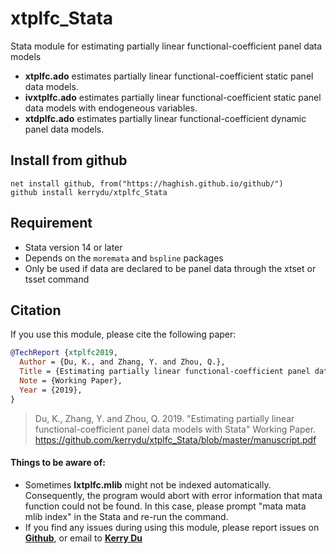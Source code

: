 # xtplfc_Stata
Stata module for estimating partially linear functional-coefficient panel data models

- **xtplfc.ado** estimates partially linear functional-coefficient static panel data models.
- **ivxtplfc.ado** estimates partially linear functional-coefficient static panel data models with endogeneous variables.
- **xtdplfc.ado** estimates partially linear functional-coefficient dynamic panel data models.


## Install from github
```
net install github, from("https://haghish.github.io/github/") 
github install kerrydu/xtplfc_Stata
```


## Requirement 
- Stata version 14 or later
- Depends on the `moremata` and `bspline` packages
- Only be used if data are declared to be panel data through the xtset or tsset command



## Citation

If you use this module, please cite  the following paper:

```bibtex
@TechReport {xtplfc2019,
  Author = {Du, K., and Zhang, Y. and Zhou, Q.},
  Title = {Estimating partially linear functional-coefficient panel data models with Stata},
  Note = {Working Paper},
  Year = {2019},
}
```

> Du, K., Zhang, Y. and Zhou, Q. 2019. "Estimating partially linear functional-coefficient panel data models with Stata"
> Working Paper.
> https://github.com/kerrydu/xtplfc_Stata/blob/master/manuscript.pdf



####  Things to be aware of:
- Sometimes  **lxtplfc.mlib** might not be indexed automatically. Consequently, the program would abort with error information that mata function could not be found. In this case, please prompt "mata mata mlib index" in the Stata and re-run the command. 
- If you find any issues during using this module, please report issues on [**Github**](https://github.com/kerrydu/xtplfc_Stata/issues), or email to [**Kerry Du**](https://kerrydu.github.io/) 
